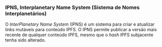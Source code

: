 ### IPNS, Interplanetary Name System (Sistema de Nomes Interplanetários)

O _InterPlanetary Name System_ (IPNS) é um sistema para criar e atualizar links mutáveis para conteúdo IPFS. O IPNS permite publicar a versão mais recente de qualquer conteúdo IPFS, mesmo que o _hash_ IPFS subjacente tenha sido alterado.

